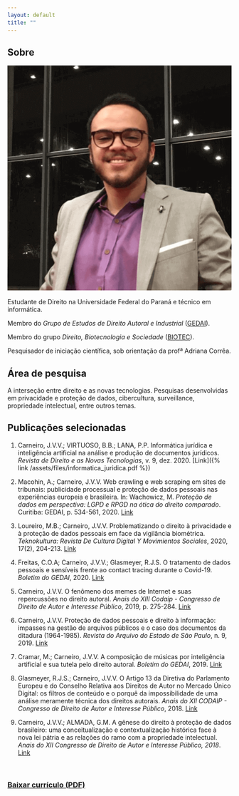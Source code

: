 ```yaml
---
layout: default
title: ""
---
```


## Sobre

<img class="profile-picture" src="/assets/img/foto-jv.png">

Estudante de Direito na Universidade Federal do Paraná e técnico em informática.

Membro do *Grupo de Estudos de Direito Autoral e Industrial* ([GEDAI](https://gedai.com.br)).

Membro do grupo *Direito, Biotecnologia e Sociedade* ([BIOTEC](https://biotec.ufpr.br)).

Pesquisador de iniciação científica, sob orientação da profª Adriana Corrêa.

## Área de pesquisa

A interseção entre direito e as novas tecnologias. Pesquisas desenvolvidas em privacidade e proteção de dados, cibercultura, surveillance, propriedade intelectual, entre outros temas.

## Publicações selecionadas

1. Carneiro, J.V.V.; VIRTUOSO, B.B.; LANA, P.P. Informática jurídica e inteligência artificial na análise e produção de documentos jurídicos. _Revista de Direito e as Novas Tecnologias_, v. 9, dez. 2020. [Link]({% link /assets/files/informatica_juridica.pdf %}) 

2. Macohin, A.; Carneiro, J.V.V. Web crawling e web scraping em sites de tribunais: publicidade processual e proteção de dados pessoais nas experiências europeia e brasileira. In: Wachowicz, M. _Proteção de dados em perspectiva: LGPD e RPGD na ótica do direito comparado_. Curitiba: GEDAI, p. 534-561, 2020. [Link](https://www.gedai.com.br/wp-content/uploads/2020/11/Protecao-de-dados-pessoais-em-perspectiva_ebook.pdf)

3. Loureiro, M.B.; Carneiro, J.V.V. Problematizando o direito à privacidade e à proteção de dados pessoais em face da vigilância biométrica. _Teknokultura: Revista De Cultura Digital Y Movimientos Sociales_, 2020, 17(2), 204-213. [Link](https://doi.org/10.5209/tekn.69479)

4. Freitas, C.O.A; Carneiro, J.V.V.; Glasmeyer, R.J.S. O tratamento de dados pessoais e sensíveis frente ao contact tracing durante o Covid-19. _Boletim do GEDAI_, 2020. [Link](https://www.gedai.com.br/o-tratamento-de-dados-pessoais-e-sensiveis-frente-ao-contact-tracing-durante-o-covid-19/)

5. Carneiro, J.V.V. O fenômeno dos memes de Internet e suas repercussões no direito autoral. _Anais do XIII Codaip - Congresso de Direito de Autor e Interesse Público_, 2019, p. 275-284. [Link](https://www.gedai.com.br/wp-content/uploads/2020/06/Anais-XIII-CODAIP_Marcos-Wachowicz_eletr%C3%B4nico.pdf)

6. Carneiro, J.V.V. Proteção de dados pessoais e direito à informação: impasses na gestão de arquivos públicos e o caso dos documentos da ditadura (1964-1985). _Revista do Arquivo do Estado de São Paulo_, n. 9, 2019. [Link](http://www.arquivoestado.sp.gov.br/revista_do_arquivo/09/artigo_03.php)

7. Cramar, M.; Carneiro, J.V.V. A composição de músicas por inteligência artificial e sua tutela pelo direito autoral. _Boletim do GEDAI_, 2019. [Link](http://www.gedai.com.br/outubro-de-2019/a-composicao-de-musicas-por-inteligencia-artificial-e-sua-tutela-pelo-direito-autoral/)

8. Glasmeyer, R.J.S.; Carneiro, J.V.V. O Artigo 13 da Diretiva do Parlamento Europeu e do Conselho Relativa aos Direitos de Autor no Mercado Único Digital: os filtros de conteúdo e o porquê da impossibilidade de uma análise meramente técnica dos direitos autorais. _Anais do XII CODAIP - Congresso de Direito de Autor e Interesse Público_, 2018. [Link](http://www.gedai.com.br/wp-content/uploads/2019/05/002-O-ARTIGO-13-DA-DIRETIVA-DO-PARLAMENTO-EUROPEU.pdf)

9. Carneiro, J.V.V.; ALMADA, G.M. A gênese do direito à proteção de dados brasileiro: uma conceitualização e contextualização histórica face à nova lei pátria e as relações do ramo com a propriedade intelectual. _Anais do XII Congresso de Direito de Autor e Interesse Público, 2018_. [Link](http://www.gedai.com.br/wp-content/uploads/2019/06/033-A-G%C3%8ANESE-DO-DIREITO-%C3%80-PROTE%C3%87%C3%83O-DE-DADOS-BRASILEIRO.pdf)

<br>

<h3 class='curriculum'>
  <a href='https://joaovvcarneiro.github.io/assets/curriculo.pdf'> Baixar currículo (PDF) </a>
</h3>
